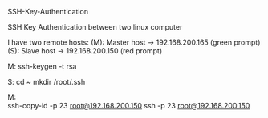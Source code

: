 SSH-Key-Authentication

SSH Key Authentication between two linux computer

I have two remote hosts:
  (M): Master host -> 192.168.200.165 (green prompt)
  (S): Slave host  -> 192.168.200.150 (red prompt)

M:
  ssh-keygen -t rsa
  
S:
  cd ~
  mkdir /root/.ssh
  
M:  
  ssh-copy-id -p 23 root@192.168.200.150
  ssh -p 23 root@192.168.200.150
  
